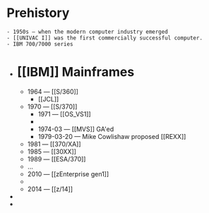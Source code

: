 # Prehistory
	- 1950s — when the modern computer industry emerged
	- [[UNIVAC I]] was the first commercially successful computer.
	- IBM 700/7000 series
- # [[IBM]] Mainframes
	- 1964 — [[S/360]]
		- [[JCL]]
	- 1970 — [[S/370]]
		- 1971 — [[OS_VS1]]
		-
		- 1974-03 — [[MVS]] GA'ed
		- 1979-03-20 — Mike Cowlishaw proposed [[REXX]]
	- 1981 — [[370/XA]]
	- 1985 — [[30XX]]
	- 1989 — [[ESA/370]]
	- ...
	- 2010 — [[zEnterprise gen1]]
	-
	- 2014 — [[z/14]]
-
-